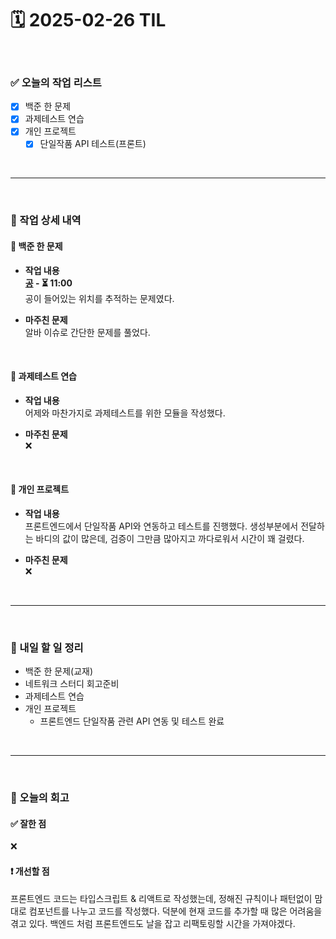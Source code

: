 # 🗓️ 2025-02-26 TIL

<br>

### ✅ 오늘의 작업 리스트  
- [x] 백준 한 문제
- [x] 과제테스트 연습
- [x] 개인 프로젝트
    - [x] 단일작품 API 테스트(프론트)

<br>

---

<br>

### 📌 작업 상세 내역  

#### 🔹 백준 한 문제
- **작업 내용**<br>
**[공](https://www.acmicpc.net/problem/1547) - ⏳ 11:00**<br>
공이 들어있는 위치를 추적하는 문제였다.

- **마주친 문제**<br>
알바 이슈로 간단한 문제를 풀었다.

<br>

#### 🔹 과제테스트 연습
- **작업 내용**<br>
어제와 마찬가지로 과제테스트를 위한 모듈을 작성했다.

- **마주친 문제**<br>
❌

<br>

#### 🔹 개인 프로젝트
- **작업 내용**<br>
프론트엔드에서 단일작품 API와 연동하고 테스트를 진행했다. 생성부분에서 전달하는 바디의 값이 많은데, 검증이 그만큼 많아지고 까다로워서 시간이 꽤 걸렸다.

- **마주친 문제**<br>
❌

<br>

---

<br>

### 🚀 내일 할 일 정리  

- 백준 한 문제(교재)
- 네트워크 스터디 회고준비
- 과제테스트 연습
- 개인 프로젝트
    - 프론트엔드 단일작품 관련 API 연동 및 테스트 완료

<br>

---

<br>

### 🧐 오늘의 회고  

#### ✅ 잘한 점
❌

#### ❗ 개선할 점
프론트엔드 코드는 타입스크립트 & 리액트로 작성했는데, 정해진 규칙이나 패턴없이 맘대로 컴포넌트를 나누고 코드를 작성했다. 덕분에 현재 코드를 추가할 때 많은 어려움을 겪고 있다. 백엔드 처럼 프론트엔드도 날을 잡고 리팩토링할 시간을 가져야겠다.



<br><br><br>